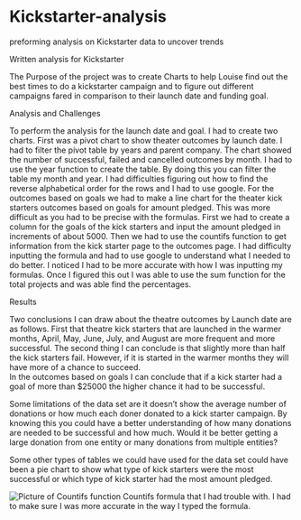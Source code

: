 # Kickstarter-analysis
preforming analysis on Kickstarter data to uncover trends

Written analysis for Kickstarter

The Purpose of the project was to create Charts to help Louise find out the best times to do a kickstarter campaign and to figure out different campaigns fared in comparison to their launch date and funding goal.  

Analysis and Challenges

To perform the analysis for the launch date and goal. I had to create two charts.  First was a pivot chart to show theater outcomes by launch date.  I had to filter the pivot table by years and parent company.  The chart showed the number of successful, failed and cancelled outcomes by month.  I had to use the year function to create the table.  By doing this you can filter the table my month and year.  I had difficulties figuring out how to find the reverse alphabetical order for the rows and I had to use google.
For the outcomes based on goals we had to make a line chart for the theater kick starters outcomes based on goals for amount pledged.  This was more difficult as you had to be precise with the formulas.  First we had to create a column for the goals of the kick starters and input the amount pledged in increments of about 5000.  Then we had to use the countifs function to get information from the kick starter page to the outcomes page.  I had difficulty inputting the formula and had to use google to understand what I needed to do better.  I noticed I had to be more accurate with how I was inputting my formulas.  Once I figured this out I was able to use the sum function for the total projects and was able find the percentages.      

Results

Two conclusions I can draw about the theatre outcomes by Launch date are as follows.  First that theatre kick starters that are launched in the warmer months, April, May, June, July, and August are more frequent and more successful.  The second thing I can conclude is that slightly more than half the kick starters fail.  However, if it is started in the warmer months they will have more of a chance to succeed.  
In the outcomes based on goals I can conclude that if a kick starter had a goal of more than $25000 the higher chance it had to be successful.  

Some limitations of the data set are it doesn’t show the average number of donations or how much each doner donated to a kick starter campaign.  By knowing this you could have a better understanding of how many donations are needed to be successful and how much.  Would it be better getting a large donation from one entity or many donations from multiple entities?    

Some other types of tables we could have used for the data set could have been a pie chart to show what type of kick starters were the most successful or which type of kick starter had the most amount pledged.         

![Picture of Countifs function](https://user-images.githubusercontent.com/92127589/137637723-0cadca45-b7f7-40c9-9e90-78ac4520b735.PNG) Countifs formula that I had trouble with.  I had to make sure I was more accurate in the way I typed the formula.  
